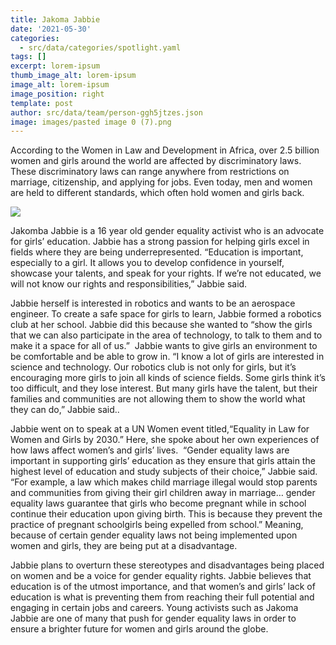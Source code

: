 ```yaml
---
title: Jakoma Jabbie
date: '2021-05-30'
categories:
  - src/data/categories/spotlight.yaml
tags: []
excerpt: lorem-ipsum
thumb_image_alt: lorem-ipsum
image_alt: lorem-ipsum
image_position: right
template: post
author: src/data/team/person-ggh5jtzes.json
image: images/pasted image 0 (7).png
---
```

According to the Women in Law and Development in Africa, over 2.5 billion women and girls around the world are affected by discriminatory laws. These discriminatory laws can range anywhere from restrictions on marriage, citizenship, and applying for jobs. Even today, men and women are held to different standards, which often hold women and girls back.

![](https://lh3.googleusercontent.com/4AzRJXZncPhUiG8JGhRrFxmBHwoGXPeAzMsRhu2lyjVBjvfyi731r9v7AjgzlIYCh2txbGar9mtNxFk-Jj5\_xH60QuesPmY5kW5wf8vlKwPy-M3FmDA2XtdRb16bk0R7kZLPpk6y)




Jakomba Jabbie is a 16 year old gender equality activist who is an advocate for girls’ education. Jabbie has a strong passion for helping girls excel in fields where they are being underrepresented. “Education is important, especially to a girl. It allows you to develop confidence in yourself, showcase your talents, and speak for your rights. If we’re not educated, we will not know our rights and responsibilities,” Jabbie said. 

Jabbie herself is interested in robotics and wants to be an aerospace engineer. To create a safe space for girls to learn, Jabbie formed a robotics club at her school. Jabbie did this because she wanted to “show the girls that we can also participate in the area of technology, to talk to them and to make it a space for all of us.”  Jabbie wants to give girls an environment to be comfortable and be able to grow in. “I know a lot of girls are interested in science and technology. Our robotics club is not only for girls, but it’s encouraging more girls to join all kinds of science fields. Some girls think it’s too difficult, and they lose interest. But many girls have the talent, but their families and communities are not allowing them to show the world what they can do,” Jabbie said.. 

Jabbie went on to speak at a UN Women event titled,“Equality in Law for Women and Girls by 2030.” Here, she spoke about her own experiences of how laws affect women’s and girls’ lives.  “Gender equality laws are important in supporting girls’ education as they ensure that girls attain the highest level of education and study subjects of their choice,” Jabbie said. “For example, a law which makes child marriage illegal would stop parents and communities from giving their girl children away in marriage… gender equality laws guarantee that girls who become pregnant while in school continue their education upon giving birth. This is because they prevent the practice of pregnant schoolgirls being expelled from school.” Meaning, because of certain gender equality laws not being implemented upon women and girls, they are being put at a disadvantage. 

Jabbie plans to overturn these stereotypes and disadvantages being placed on women and be a voice for gender equality rights. Jabbie believes that education is of the utmost importance, and that women’s and girls’ lack of education is what is preventing them from reaching their full potential and engaging in certain jobs and careers. Young activists such as Jakoma Jabbie are one of many that push for gender equality laws in order to ensure a brighter future for women and girls around the globe. 

